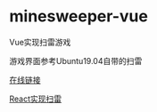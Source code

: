 # minesweeper-vue

Vue实现扫雷游戏

游戏界面参考Ubuntu19.04自带的扫雷

[在线链接](https://jiangshanmeta.github.io/mine-sweeper-vue/index.html)

[React实现扫雷](https://github.com/jiangshanmeta/minesweeper-react)
